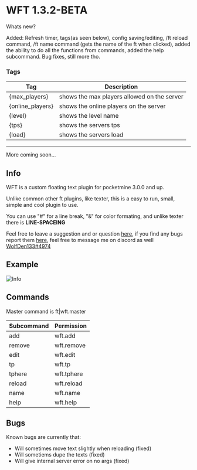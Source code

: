 # WFT 1.3.2-BETA

Whats new? 

Added: 
  Refresh timer, tags(as seen below), config saving/editing, /ft reload command, /ft name command (gets the name of the ft when clicked), added the ability to do all the       functions from commands, added the help subcommand.
  Bug fixes, still more tho.
  
  ### Tags
  Tag|Description
  -|-
  {max_players}|shows the max players allowed on the server
  {online_players}|shows the online players on the server
  {level}|shows the level name
  {tps}|shows the servers tps
  {load}|shows the servers load
  --------
  More coming soon...
  
## Info
WFT is a custom floating text plugin for pocketmine 3.0.0 and up.

Unlike common other ft plugins, like texter, this is a easy to run, small, simple and cool plugin to use.

You can use "#" for a line break, "&" for color formating, and unlike texter there is __LINE-SPACEING__

Feel free to leave a suggestion and or question [here](https://github.com/WolfDen133/WFT/discussions),
if you find any bugs report them [here](https://github.com/WolfDen133/WFT/issues),
feel free to message me on discord as well [WolfDen133#4974](https://dsc.bio/WolfDen133)

## Example
![Info](https://i.imgur.com/7UZQGWR.png)

## Commands

Master command is ft|wft.master

Subcommand | Permission
---------|----------
add|wft.add
remove|wft.remove
edit|wft.edit
tp|wft.tp
tphere|wft.tphere
reload|wft.reload
name|wft.name
help|wft.help

## Bugs
Known bugs are currently that:
  
 - Will sometimes move text slightly when reloading (fixed)
 - Will sometiems dupe the texts (fixed)
 - Will give internal server error on no args (fixed)
